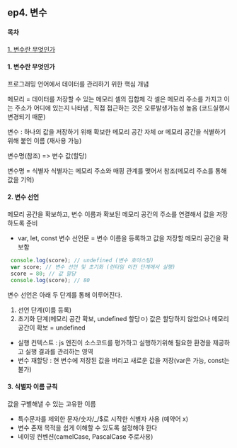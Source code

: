## ep4. 변수 

#### 목차
[1. 변수란 무엇인가](#변수)

#### 1. 변수란 무엇인가
프로그래밍 언어에서 데이터를 관리하기 위한 핵심 개념 

메모리 = 데이터를 저장할 수 있는 메모리 셀의 집합체 
각 셀은 메모리 주소를 가지고 이는 주소가 어디에 있는지 나타냄 , 직접 접근하는 것은 오류발생가능성 높음 (코드실행시 변경되기 때문)

변수 : 하나의 값을 저장하기 위해 확보한 메모리 공간 자체 or 메모리 공간을 식별하기 위해 붙인 이름 (재사용 가능)

변수명(참조) => 변수 값(할당)

변수명 = 식별자
식별자는 메모리 주소와 매핑 관계를 맺어서 참조(메모리 주소를 통해 값을 기억)

#### 2. 변수 선언
메모리 공간을 확보하고, 변수 이름과 확보된 메모리 공간의 주소를 연결해서 값을 저장하도록 준비
* var, let, const
변수 선언문 = 변수 이름을 등록하고 값을 저장할 메모리 공간을 확보함 
```js
 console.log(score); // undefined (변수 호이스팅)
 var score; // 변수 선언 및 초기화 (런타임 이전 단계에서 실행)
 score = 80; // 값 할당
 console.log(score); // 80
```
변수 선언은 아래 두 단계를 통해 이루어진다. 
1) 선언 단계(이름 등록) 
2) 초기화 단계(메모리 공간 확보, undefined 할당ㅇ) 
값은 할당하지 않았으나 메모리 공간이 확보 = undefined 

* 실행 컨텍스트 : js 엔진이 소스코드를 평가하고 실행하기위해 필요한 환경을 제공하고 실행 결과를 관리하는 영역 
* 변수 재할당 : 현 변수에 저장된 값을 버리고 새로운 값을 저장(var은 가능, const는 불가)

#### 3. 식별자 이름 규칙 
값을 구별해낼 수 있는 고유한 이름 
- 특수문자를 제외한 문자/숫자/_/$로 시작한 식별자 사용 (예약어 x)
- 변수 존재 목적을 쉽게 이해할 수 있도록 설정해야 한다 
- 네이밍 컨벤션(camelCase, PascalCase 주로사용)












